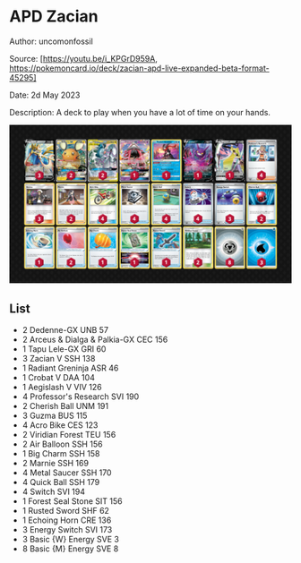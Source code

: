 # APD Zacian

Author: uncomonfossil

Source: [https://youtu.be/i_KPGrD959A, https://pokemoncard.io/deck/zacian-apd-live-expanded-beta-format-45295]

Date: 2d May 2023

Description: A deck to play when you have a lot of time on your hands.

![decklist](../../images/SVI/ADP%20Zacian/1-%20ADP%20Zacian.png)

## List

* 2 Dedenne-GX UNB 57
* 2 Arceus & Dialga & Palkia-GX CEC 156
* 1 Tapu Lele-GX GRI 60
* 3 Zacian V SSH 138
* 1 Radiant Greninja ASR 46
* 1 Crobat V DAA 104
* 1 Aegislash V VIV 126
* 4 Professor's Research SVI 190
* 2 Cherish Ball UNM 191
* 3 Guzma BUS 115
* 4 Acro Bike CES 123
* 2 Viridian Forest TEU 156
* 2 Air Balloon SSH 156
* 1 Big Charm SSH 158
* 2 Marnie SSH 169
* 4 Metal Saucer SSH 170
* 4 Quick Ball SSH 179
* 4 Switch SVI 194
* 1 Forest Seal Stone SIT 156
* 1 Rusted Sword SHF 62
* 1 Echoing Horn CRE 136
* 3 Energy Switch SVI 173
* 3 Basic {W} Energy SVE 3
* 8 Basic {M} Energy SVE 8
